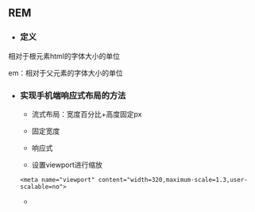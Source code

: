 ## REM

* ### 定义

相对于根元素html的字体大小的单位

em：相对于父元素的字体大小的单位

* ### 实现手机端响应式布局的方法

  * 流式布局：宽度百分比+高度固定px

  * 固定宽度

  * 响应式

  * 设置viewport进行缩放

  ```
  <meta name="viewport" content="width=320,maximum-scale=1.3,user-scalable=no">
  ```

  * 



